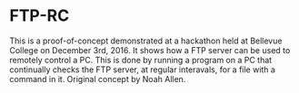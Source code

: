 # FTP-RC
This is a proof-of-concept demonstrated at a hackathon held at Bellevue College on December 3rd, 2016. It shows how a FTP server can be used to remotely control a PC. This is done by running a program on a PC that continually checks the FTP server, at regular interavals, for a file with a command in it. Original concept by Noah Allen.